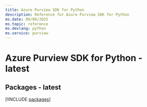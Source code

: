 ```yaml
---
title: Azure Purview SDK for Python
description: Reference for Azure Purview SDK for Python
ms.date: 09/08/2025
ms.topic: reference
ms.devlang: python
ms.service: purview
---
```

# Azure Purview SDK for Python - latest
## Packages - latest
[!INCLUDE [packages](purview-index.md)]